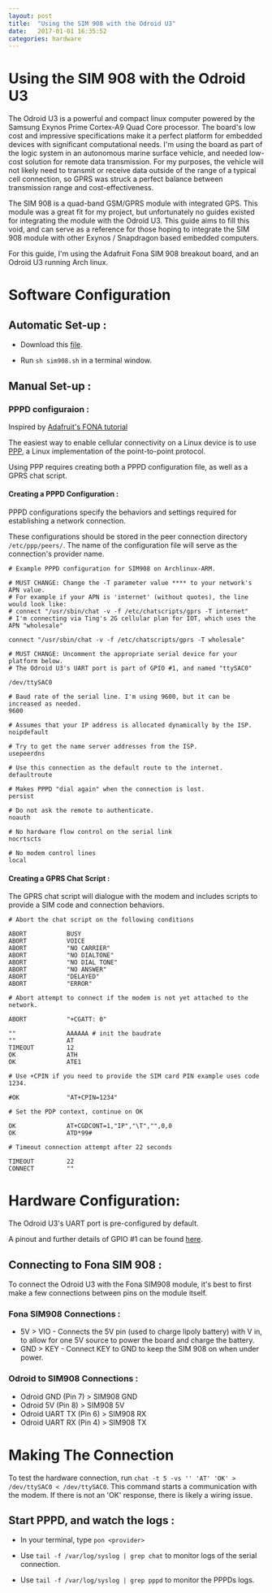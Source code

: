 ```yaml
---
layout: post
title:  "Using the SIM 908 with the Odroid U3"
date:   2017-01-01 16:35:52
categories: hardware
---
```



# Using the SIM 908 with the Odroid U3

The Odroid U3 is a powerful and compact linux computer powered by the Samsung Exynos Prime Cortex-A9 Quad Core processor. The board's low cost and impressive specifications make it a perfect platform for embedded devices with significant computational needs. 
I'm using the board as part of the logic system in an autonomous marine surface vehicle, and needed low-cost solution for remote data transmission. For my purposes, the vehicle will not likely need to transmit or receive data outside of the range of a typical cell connection, so GPRS was struck a perfect balance between transmission range and cost-effectiveness.  

The SIM 908 is a quad-band GSM/GPRS module with integrated GPS. This module was a great fit for my project, but unfortunately no guides existed for integrating the module with the Odroid U3. 
This guide aims to fill this void, and can serve as a reference for those hoping to integrate the SIM 908 module with other Exynos / Snapdragon based embedded computers.
  
For this guide, I'm using the Adafruit Fona SIM 908 breakout board, and an Odroid U3 running Arch linux.

# Software Configuration


## Automatic Set-up :

* Download this [file]().

* Run `sh sim908.sh` in a terminal window.

## Manual Set-up :

### PPPD configuraion :

Inspired by [Adafruit's FONA tutorial](https://learn.adafruit.com/fona-tethering-to-raspberry-pi-or-beaglebone-black/setup)

The easiest way to enable cellular connectivity on a Linux device is to use [PPP](https://wiki.archlinux.org/index.php/pppd), a Linux implementation of the point-to-point protocol. 

Using PPP requires creating both a PPPD configuration file, as well as a GPRS chat script.


#### Creating a PPPD Configuration :

PPPD configurations specify the behaviors and settings required for establishing a network connection.

These configurations should be stored in the peer connection directory `/etc/ppp/peers/`. The name of the configuration file will serve as the connection's provider name.

```
# Example PPPD configuration for SIM908 on Archlinux-ARM.

# MUST CHANGE: Change the -T parameter value **** to your network's APN value.
# For example if your APN is 'internet' (without quotes), the line would look like:
# connect "/usr/sbin/chat -v -f /etc/chatscripts/gprs -T internet"
# I'm connecting via Ting's 2G cellular plan for IOT, which uses the APN "wholesale"

connect "/usr/sbin/chat -v -f /etc/chatscripts/gprs -T wholesale"

# MUST CHANGE: Uncomment the appropriate serial device for your platform below.
# The Odroid U3's UART port is part of GPIO #1, and named "ttySAC0"

/dev/ttySAC0

# Baud rate of the serial line. I'm using 9600, but it can be increased as needed.
9600

# Assumes that your IP address is allocated dynamically by the ISP.
noipdefault

# Try to get the name server addresses from the ISP.
usepeerdns

# Use this connection as the default route to the internet.
defaultroute

# Makes PPPD "dial again" when the connection is lost.
persist

# Do not ask the remote to authenticate.
noauth

# No hardware flow control on the serial link
nocrtscts

# No modem control lines
local
```

#### Creating a GPRS Chat Script :

The GPRS chat script will dialogue with the modem and includes scripts to provide a SIM code and connection behaviors.


```
# Abort the chat script on the following conditions
 
ABORT           BUSY
ABORT           VOICE
ABORT           "NO CARRIER"
ABORT           "NO DIALTONE"
ABORT           "NO DIAL TONE"
ABORT           "NO ANSWER"
ABORT           "DELAYED"
ABORT           "ERROR"
 
# Abort attempt to connect if the modem is not yet attached to the network.

ABORT           "+CGATT: 0"
 
""				AAAAAA # init the baudrate
""              AT
TIMEOUT         12
OK              ATH
OK              ATE1
 
# Use +CPIN if you need to provide the SIM card PIN example uses code 1234.

#OK             "AT+CPIN=1234"
 
# Set the PDP context, continue on OK
 
OK              AT+CGDCONT=1,"IP","\T","",0,0
OK              ATD*99#

# Timeout connection attempt after 22 seconds

TIMEOUT         22
CONNECT         ""
```


# Hardware Configuration: 

The Odroid U3's UART port is pre-configured by default.  

A pinout and further details of GPIO #1 can be found [here](http://odroid.com/dokuwiki/doku.php?id=en:u3_enhancement_ioport).

## Connecting to Fona SIM 908 :

To connect the Odroid U3 with the Fona SIM908 module, it's best to first make a few connections between pins on the module itself.

### Fona SIM908 Connections :

*  5V > VIO - Connects the 5V pin (used to charge lipoly battery) with V in, to allow for one 5V source to power the board and charge the battery.
*  GND > KEY - Connect KEY to GND to keep the SIM 908 on when under power.

### Odroid to SIM908 Connections :

* Odroid GND (Pin 7) > SIM908 GND
* Odroid 5V (Pin 8) > SIM908 5V
* Odroid UART TX (Pin 6)  > SIM908 RX
* Odroid UART RX (Pin 4) > SIM908 TX

# Making The Connection 

To test the hardware connection, run `chat -t 5 -vs '' 'AT' 'OK' > /dev/ttySAC0 < /dev/ttySAC0`.
This command starts a communication with the modem. If there is not an 'OK' response, there is likely a wiring issue.

## Start PPPD, and watch the logs :

* In your terminal, type `pon <provider>`

* Use `tail -f /var/log/syslog | grep chat` to monitor logs of the serial connection.

* Use `tail -f /var/log/syslog | grep pppd` to monitor the PPPDs logs.

